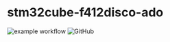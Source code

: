 # stm32cube-f412disco-ado

![example workflow](https://github.com/heiafr-isc/stm32cube-f412disco-ado/actions/workflows/main.yml/badge.svg)
![GitHub](https://img.shields.io/github/license/heiafr-isc/stm32cube-f412disco-ado)
